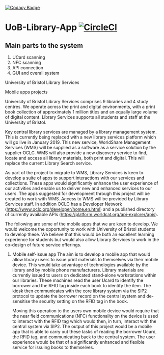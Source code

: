 [![Codacy Badge](https://api.codacy.com/project/badge/Grade/b47afb3862274715927ada24e1bc5855)](https://app.codacy.com/app/RileyEv/UoB-Library-App?utm_source=github.com&utm_medium=referral&utm_content=josh26turner/UoB-Library-App&utm_campaign=Badge_Grade_Dashboard)
# UoB-Library-App [![CircleCI](https://circleci.com/gh/josh26turner/UoB-Library-App.svg?style=svg)](https://circleci.com/gh/josh26turner/UoB-Library-App)

## Main parts to the system

1.  UCard scanning
2.  NFC scanning
3.  API connection
4.  GUI and overall system

University of Bristol Library Services

Mobile apps projects

University of Bristol Library Services comprises 9 libraries and 4 study centres. We operate across the print and digital environments, with a print book collection of approximately 1 million titles and an equally large volume of digital content. Library Services supports all students and staff at the University of Bristol.

Key central library services are managed by a library management system. This is currently being replaced with a new library services platform which will go live in January 2019. This new service, WorldShare Management Services (WMS) will be supplied as a software as a service solution by the supplier OCLC. WMS will also provide a new discovery service to find, locate and access all library materials, both print and digital. This will replace the current Library Search service.

As part of the project to migrate to WMS, Library Services is keen to develop a suite of apps to support interactions with our services and collections. These apps would significantly enhance the user experience of our activities and enable us to deliver new and enhanced services to our users.
The apps suggested for development through this project will be created to work with WMS. Access to WMS will be provided by Library Services staff. In addition OCLC has a Developer Network (https://www.oclc.org/developer/home.en.html) and a published directory of currently available APIs (https://platform.worldcat.org/api-explorer/apis).

The following are some of the mobile apps that we are keen to develop. We would welcome the opportunity to work with University of Bristol students to develop these. We believe that this would be both an excellent learning experience for students but would also allow Library Services to work in the co-design of future service offerings.

1.  Mobile self-issue app
    The aim is to develop a mobile app that would allow library users to issue print materials to themselves via their mobile device. This would take advantage of technologies available by the library and by mobile phone manufacturers.
    Library materials are currently issued to users on dedicated stand-alone workstations within our libraries. These machines read the user Ucard to identify the borrower and the RFID tag inside each book to identify the item. The kiosk then communicates with the core library system via the SIP2 protocol to update the borrower record on the central system and de-sensitise the security setting on the RFID tag in the book.

    Moving this operation to the users own mobile device would require that the near field communications (NFC) functionality on the device is used to interact with the RFID tag which would then, in turn, interact with the central system via SIP2.
    The output of this project would be a mobile app that is able to carry out these tasks of reading the borrower Ucard, the RFID tag, and communicating back to the central system. The user experience would be that of a significantly enhanced and flexible service for issuing books to themselves.
